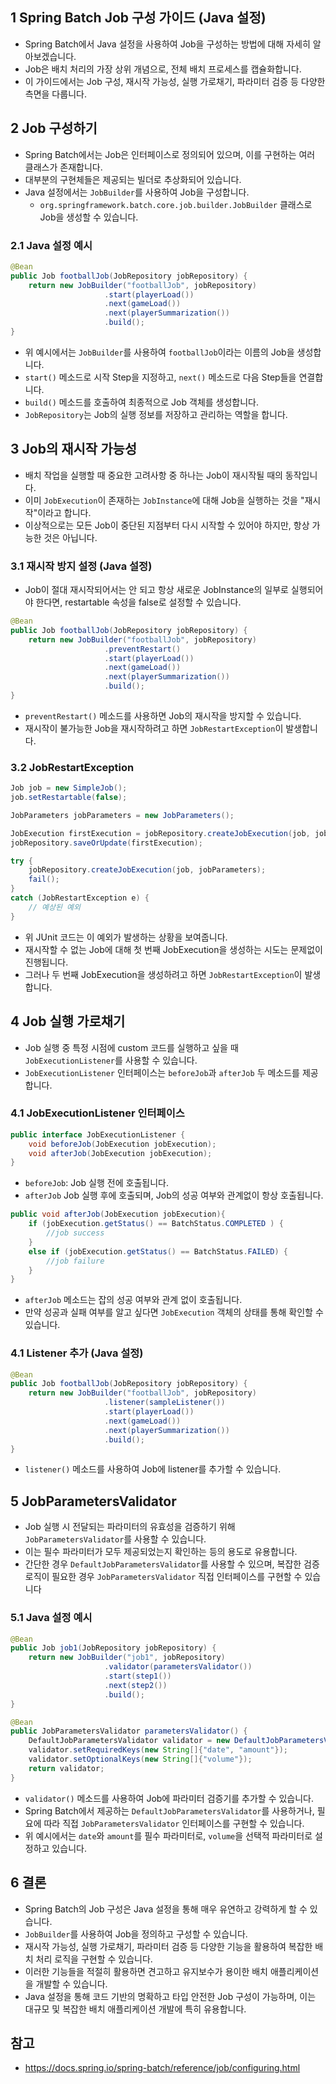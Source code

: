 ## 1 Spring Batch Job 구성 가이드 (Java 설정)

- Spring Batch에서 Java 설정을 사용하여 Job을 구성하는 방법에 대해 자세히 알아보겠습니다.
- Job은 배치 처리의 가장 상위 개념으로, 전체 배치 프로세스를 캡슐화합니다.
- 이 가이드에서는 Job 구성, 재시작 가능성, 실행 가로채기, 파라미터 검증 등 다양한 측면을 다룹니다.

## 2 Job 구성하기

- Spring Batch에서는 Job은 인터페이스로 정의되어 있으며, 이를 구현하는 여러 클래스가 존재합니다.
- 대부분의 구현체들은 제공되는 빌더로 추상화되어 있습니다.
- Java 설정에서는 `JobBuilder`를 사용하여 Job을 구성합니다.
  - `org.springframework.batch.core.job.builder.JobBuilder` 클래스로 Job을 생성할 수 있습니다.

### 2.1 Java 설정 예시

```java
@Bean
public Job footballJob(JobRepository jobRepository) {
    return new JobBuilder("footballJob", jobRepository)
                     .start(playerLoad())
                     .next(gameLoad())
                     .next(playerSummarization())
                     .build();
}
```

- 위 예시에서는 `JobBuilder`를 사용하여 `footballJob`이라는 이름의 Job을 생성합니다.
- `start()` 메소드로 시작 Step을 지정하고, `next()` 메소드로 다음 Step들을 연결합니다.
- `build()` 메소드를 호출하여 최종적으로 Job 객체를 생성합니다.
- `JobRepository`는 Job의 실행 정보를 저장하고 관리하는 역할을 합니다.

## 3 Job의 재시작 가능성

- 배치 작업을 실행할 때 중요한 고려사항 중 하나는 Job이 재시작될 때의 동작입니다.
- 이미 `JobExecution`이 존재하는 `JobInstance`에 대해 Job을 실행하는 것을 "재시작"이라고 합니다.
- 이상적으로는 모든 Job이 중단된 지점부터 다시 시작할 수 있어야 하지만, 항상 가능한 것은 아닙니다.

### 3.1 재시작 방지 설정 (Java 설정)

- Job이 절대 재시작되어서는 안 되고 항상 새로운 JobInstance의 일부로 실행되어야 한다면, restartable 속성을 false로 설정할 수 있습니다.

```java
@Bean
public Job footballJob(JobRepository jobRepository) {
    return new JobBuilder("footballJob", jobRepository)
                     .preventRestart()
                     .start(playerLoad())
                     .next(gameLoad())
                     .next(playerSummarization())
                     .build();
}
```

- `preventRestart()` 메소드를 사용하면 Job의 재시작을 방지할 수 있습니다.
- 재시작이 불가능한 Job을 재시작하려고 하면 `JobRestartException`이 발생합니다.

### 3.2 JobRestartException

```java
Job job = new SimpleJob();
job.setRestartable(false);

JobParameters jobParameters = new JobParameters();

JobExecution firstExecution = jobRepository.createJobExecution(job, jobParameters);
jobRepository.saveOrUpdate(firstExecution);

try {
    jobRepository.createJobExecution(job, jobParameters);
    fail();
}
catch (JobRestartException e) {
    // 예상된 예외
}
```

- 위 JUnit 코드는 이 예외가 발생하는 상황을 보여줍니다.
- 재시작할 수 없는 Job에 대해 첫 번째 JobExecution을 생성하는 시도는 문제없이 진행됩니다.
- 그러나 두 번째 JobExecution을 생성하려고 하면 `JobRestartException`이 발생합니다.

## 4 Job 실행 가로채기

- Job 실행 중 특정 시점에 custom 코드를 실행하고 싶을 때 `JobExecutionListener`를 사용할 수 있습니다.
- `JobExecutionListener` 인터페이스는 `beforeJob`과 `afterJob` 두 메소드를 제공합니다.

### 4.1 JobExecutionListener 인터페이스

```java
public interface JobExecutionListener {
    void beforeJob(JobExecution jobExecution);
    void afterJob(JobExecution jobExecution);
}
```

- `beforeJob`: Job 실행 전에 호출됩니다.
- `afterJob` Job 실행 후에 호출되며, Job의 성공 여부와 관계없이 항상 호출됩니다.

```java
public void afterJob(JobExecution jobExecution){
    if (jobExecution.getStatus() == BatchStatus.COMPLETED ) {
        //job success
    }
    else if (jobExecution.getStatus() == BatchStatus.FAILED) {
        //job failure
    }
}
```

- `afterJob` 메소드는 잡의 성공 여부와 관계 없이 호출됩니다.
- 만약 성공과 실패 여부를 알고 싶다면 `JobExecution` 객체의 상태를 통해 확인할 수 있습니다.

### 4.1 Listener 추가 (Java 설정)

```java
@Bean
public Job footballJob(JobRepository jobRepository) {
    return new JobBuilder("footballJob", jobRepository)
                     .listener(sampleListener())
                     .start(playerLoad())
                     .next(gameLoad())
                     .next(playerSummarization())
                     .build();
}
```

- `listener()` 메소드를 사용하여 Job에 listener를 추가할 수 있습니다.

## 5 JobParametersValidator

- Job 실행 시 전달되는 파라미터의 유효성을 검증하기 위해 `JobParametersValidator`를 사용할 수 있습니다.
- 이는 필수 파라미터가 모두 제공되었는지 확인하는 등의 용도로 유용합니다.
- 간단한 경우 `DefaultJobParametersValidator`를 사용할 수 있으며, 복잡한 검증 로직이 필요한 경우 `JobParametersValidator` 직접 인터페이스를 구현할 수 있습니다

### 5.1 Java 설정 예시

```java
@Bean
public Job job1(JobRepository jobRepository) {
    return new JobBuilder("job1", jobRepository)
                     .validator(parametersValidator())
                     .start(step1())
                     .next(step2())
                     .build();
}

@Bean
public JobParametersValidator parametersValidator() {
    DefaultJobParametersValidator validator = new DefaultJobParametersValidator();
    validator.setRequiredKeys(new String[]{"date", "amount"});
    validator.setOptionalKeys(new String[]{"volume"});
    return validator;
}
```

- `validator()` 메소드를 사용하여 Job에 파라미터 검증기를 추가할 수 있습니다.
- Spring Batch에서 제공하는 `DefaultJobParametersValidator`를 사용하거나, 필요에 따라 직접 `JobParametersValidator` 인터페이스를 구현할 수 있습니다.
- 위 예시에서는 `date`와 `amount`를 필수 파라미터로, `volume`을 선택적 파라미터로 설정하고 있습니다.

## 6 결론

- Spring Batch의 Job 구성은 Java 설정을 통해 매우 유연하고 강력하게 할 수 있습니다.
- `JobBuilder`를 사용하여 Job을 정의하고 구성할 수 있습니다.
- 재시작 가능성, 실행 가로채기, 파라미터 검증 등 다양한 기능을 활용하여 복잡한 배치 처리 로직을 구현할 수 있습니다.
- 이러한 기능들을 적절히 활용하면 견고하고 유지보수가 용이한 배치 애플리케이션을 개발할 수 있습니다.
- Java 설정을 통해 코드 기반의 명확하고 타입 안전한 Job 구성이 가능하며, 이는 대규모 및 복잡한 배치 애플리케이션 개발에 특히 유용합니다.

## 참고

- https://docs.spring.io/spring-batch/reference/job/configuring.html